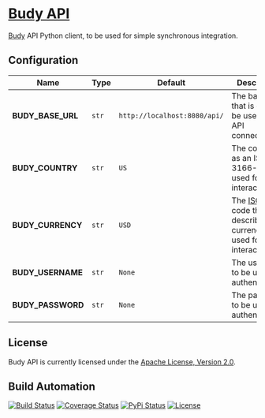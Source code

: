 # [Budy API](http://budy-api.hive.pt)

[Budy](http://budy.hive.pt) API Python client, to be used for simple synchronous integration.

## Configuration

| Name              | Type  | Default                      | Description                                                                                                              |
| ----------------- | ----- | ---------------------------- | ------------------------------------------------------------------------------------------------------------------------ |
| **BUDY_BASE_URL** | `str` | `http://localhost:8080/api/` | The base URL that is going to be used for API connections.                                                               |
| **BUDY_COUNTRY**  | `str` | `US`                         | The country as an ISO 3166-1 to be used for API interactions.                                                            |
| **BUDY_CURRENCY** | `str` | `USD`                        | The [ISO 4217](https://en.wikipedia.org/wiki/ISO_4217) code that describes the currency to be used for API interactions. |
| **BUDY_USERNAME** | `str` | `None`                       | The username to be used for authentication.                                                                              |
| **BUDY_PASSWORD** | `str` | `None`                       | The password to be user for authentication.                                                                              |

## License

Budy API is currently licensed under the [Apache License, Version 2.0](http://www.apache.org/licenses/).

## Build Automation

[![Build Status](https://travis-ci.org/hivesolutions/budy_api.svg?branch=master)](https://travis-ci.org/hivesolutions/budy_api)
[![Coverage Status](https://coveralls.io/repos/hivesolutions/budy_api/badge.svg?branch=master)](https://coveralls.io/r/hivesolutions/budy_api?branch=master)
[![PyPi Status](https://img.shields.io/pypi/v/budy_api.svg)](https://pypi.python.org/pypi/budy_api)
[![License](https://img.shields.io/badge/license-Apache%202.0-blue.svg)](https://www.apache.org/licenses/)
